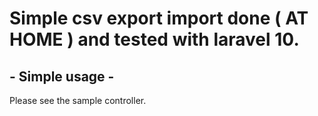 # Simple csv export import done ( AT HOME ) and tested with laravel 10.

## - Simple usage -
Please see the sample controller.
